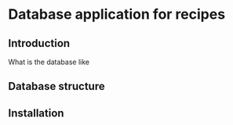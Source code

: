 # Database application for recipes

## Introduction

What is the database like

## Database structure


## Installation
